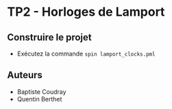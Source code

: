 # TP2 - Horloges de Lamport

## Construire le projet
* Exécutez la commande `spin lamport_clocks.pml`

## Auteurs
* Baptiste Coudray
* Quentin Berthet
